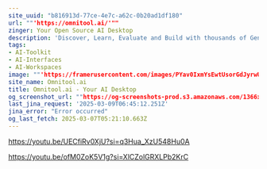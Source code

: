 ```yaml
---
site_uuid: "b816913d-77ce-4e7c-a62c-0b20ad1df180"
url: ""'https://omnitool.ai/'""
zinger: Your Open Source AI Desktop
description: 'Discover, Learn, Evaluate and Build with thousands of Generative AI Models.'
tags:
- AI-Toolkit
- AI-Interfaces
- AI-Workspaces
image: ""'https://framerusercontent.com/images/PYav0IxmYsEwtUsorGdJyrwUJQ.png'""
site_name: Omnitool.ai
title: Omnitool.ai - Your AI Desktop
og_screenshot_url: ""https://og-screenshots-prod.s3.amazonaws.com/1366x768/80/false/113f2075cc26de708037efbb9f4963608112d2686da569647dc672d062005018.jpeg""
last_jina_request: '2025-03-09T06:45:12.251Z'
jina_error: "Error occurred"
og_last_fetch: 2025-03-07T05:21:10.663Z
---
```

https://youtu.be/UECfiRv0XjU?si=q3Hua_XzU548Hu0A

https://youtu.be/ofM0ZoK5V1g?si=XlCZolGRXLPb2KrC
